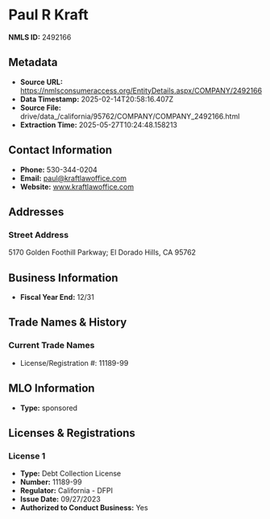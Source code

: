 # Paul R Kraft

**NMLS ID:** 2492166

## Metadata
- **Source URL:** https://nmlsconsumeraccess.org/EntityDetails.aspx/COMPANY/2492166
- **Data Timestamp:** 2025-02-14T20:58:16.407Z
- **Source File:** drive/data_/california/95762/COMPANY/COMPANY_2492166.html
- **Extraction Time:** 2025-05-27T10:24:48.158213

## Contact Information
- **Phone:** 530-344-0204
- **Email:** paul@kraftlawoffice.com
- **Website:** www.kraftlawoffice.com

## Addresses
### Street Address
5170 Golden Foothill Parkway; El Dorado Hills, CA 95762

## Business Information
- **Fiscal Year End:** 12/31

## Trade Names & History
### Current Trade Names
- License/Registration #: 11189-99

## MLO Information
- **Type:** sponsored

## Licenses & Registrations

### License 1
- **Type:** Debt Collection License
- **Number:** 11189-99
- **Regulator:** California - DFPI
- **Issue Date:** 09/27/2023
- **Authorized to Conduct Business:** Yes
